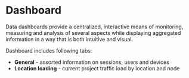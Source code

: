 # Dashboard

Data dashboards provide a centralized, interactive means of monitoring, measuring and analysis of several aspects while displaying aggregated information in a way that is both intuitive and visual.

Dashboard includes following tabs:

* **General** - assorted information on sessions, users and devices
* **Location loading** - current project traffic load by location and node



